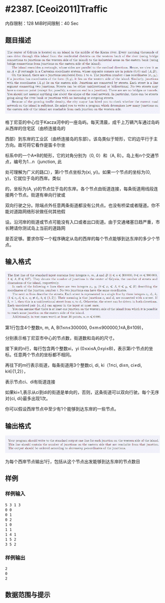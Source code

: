 # #2387. [Ceoi2011]Traffic

内存限制：128 MiB时间限制：40 Sec

## 题目描述

![](upload/201107/e1.jpg)

格丁尼亚的中心位于Kacza河中的一座岛屿。每天清晨，成千上万辆汽车通过岛屿从西岸的住宅区（由桥连接岛的

西部）到东岸的工业区（由桥连接岛的东部）。该岛类似于矩形，它的边平行于主方向。故可将它看作是笛卡尔坐

标系中的一个A*B的矩形，它的对角分别为（0, 0）和（A, B）。岛上有n个交通节点，编号为1&hellip;n（junction, 此

处可理解为广义的路口），第i个节点坐标为(xi, yi)。如果一个节点的坐标为(0, y)，它就位于岛的西岸。类似

的，坐标为(A, y)的节点位于岛的东岸。各个节点由街道连接，每条街道用线段连接两个节点。街道有单向行驶或

双向行驶之分。除端点外任意两条街道都没有公共点。也没有桥梁或者隧道。你不能对道路网络形状做任何其他假

设。沿河岸的街道或节点可能没有入口或者出口街道。由于交通堵塞日趋严重，市长聘请你测试岛上当前的道路网

是否足够。要求你写一个程序确定从岛的西岸的每个节点能够到达东岸的多少个节点。

## 输入格式

![](upload/201107/e2.jpg)

第1行包含4个整数n, m, A, B(1&le;n&le;300000, 0&le;m&le;900000,1&le;A,B&le;109)，

分别表示格丁尼亚市中心的节点数，街道数和岛屿的尺寸。

接下来的n行，每行包含两个整数xi，yi (0&le;xi&le;A,0&le;yi&le;B)，表示第i个节点的坐标。任意两个节点的坐标都不相同。

再往下的m行表示街道，每条街道用3个整数ci, di, ki（1&le;ci, di&le;n, ci&ne;di, ki&isin;{1,2}），

表示节点ci、di有街道连接

如果ki=1,表示从ci到di的街道是单向的，否则，这条街道可以双向行驶。每个无序对{ci, di}最多出现1次。

你可以假设西岸节点中至少有1个能够到达东岸的一些节点。

## 输出格式

![](upload/201107/e3.jpg)

为每个西岸节点输出1行，包括从这个节点出发能够到达东岸的节点数目

## 样例

### 样例输入

    
    5 3 1 3
    0 0
    0 1
    0 2
    1 0
    1 1
    1 4 1
    1 5 2
    3 5 2
    

### 样例输出

    
    2
    0
    2
    

## 数据范围与提示
